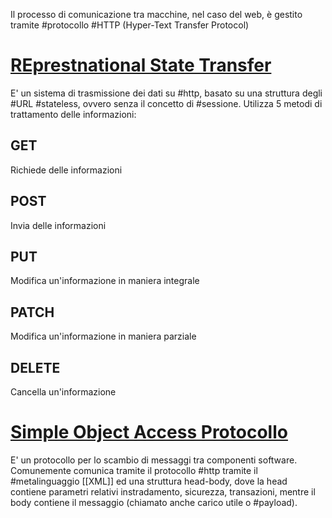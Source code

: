 Il processo di comunicazione tra macchine, nel caso del web, è gestito tramite #protocollo #HTTP (Hyper-Text Transfer Protocol)
# [REprestnational State Transfer]( #rest)
E' un sistema di trasmissione dei dati su  #http, basato su una struttura degli #URL #stateless, ovvero senza il concetto di #sessione. Utilizza 5 metodi di trattamento delle informazioni:
## GET
Richiede delle informazioni
## POST
Invia delle informazioni
## PUT
Modifica un'informazione in maniera integrale
## PATCH
Modifica un'informazione in maniera parziale
## DELETE
Cancella un'informazione

# [Simple Object Access Protocollo]( #soap)
E' un protocollo per lo scambio di messaggi tra componenti software. Comunemente comunica tramite il protocollo #http tramite il #metalinguaggio [[XML]] ed una struttura head-body, dove la head contiene parametri relativi instradamento, sicurezza, transazioni, mentre il body contiene il messaggio (chiamato anche carico utile o #payload).
